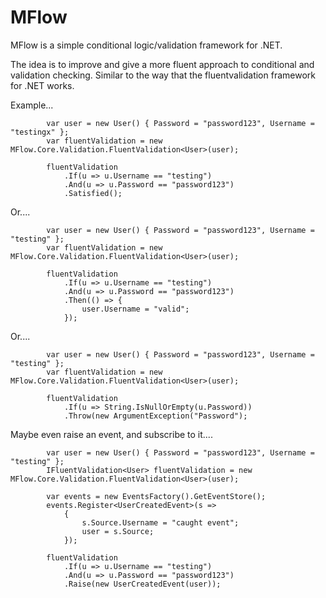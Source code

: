 MFlow
=====

MFlow is a simple conditional logic/validation framework for .NET. 

The idea is to improve and give a more fluent approach to conditional and validation checking. Similar to the way that the fluentvalidation framework for .NET works. 

Example...

            var user = new User() { Password = "password123", Username = "testingx" };
            var fluentValidation = new MFlow.Core.Validation.FluentValidation<User>(user);
            
			fluentValidation
                .If(u => u.Username == "testing")
                .And(u => u.Password == "password123")
				.Satisfied();
				
Or....

            var user = new User() { Password = "password123", Username = "testing" };
            var fluentValidation = new MFlow.Core.Validation.FluentValidation<User>(user);
			
            fluentValidation
                .If(u => u.Username == "testing")
                .And(u => u.Password == "password123")
                .Then(() => {
                    user.Username = "valid";
                });
				
Or....

            var user = new User() { Password = "password123", Username = "testing" };
            var fluentValidation = new MFlow.Core.Validation.FluentValidation<User>(user);
			
            fluentValidation
                .If(u => String.IsNullOrEmpty(u.Password))
                .Throw(new ArgumentException("Password");
				
Maybe even raise an event, and subscribe to it....

            var user = new User() { Password = "password123", Username = "testing" };
            IFluentValidation<User> fluentValidation = new MFlow.Core.Validation.FluentValidation<User>(user);

            var events = new EventsFactory().GetEventStore();
            events.Register<UserCreatedEvent>(s =>
                {
                    s.Source.Username = "caught event";
                    user = s.Source;
                });

            fluentValidation
                .If(u => u.Username == "testing")
                .And(u => u.Password == "password123")
                .Raise(new UserCreatedEvent(user));
				
				